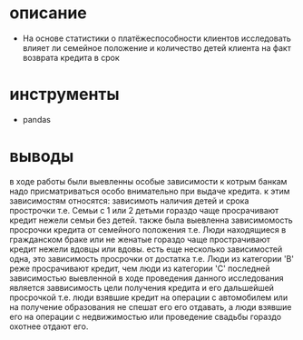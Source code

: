 # описание

- На основе статистики о платёжеспособности клиентов исследовать влияет ли семейное положение и количество детей клиента на факт возврата кредита в срок

# инструменты
- pandas

# выводы
в ходе работы были выевленны особые зависимости к котрым банкам надо присматриваться особо внимательно при выдаче кредита. к этим зависимостям относятся: зависимоть наличия детей и срока прострочки т.е. Семьи с 1 или 2 детьми гораздо чаще просрачивают кредит нежели семьи без детей. также была выевленна зависимомость просрочки кредита от семейного положения т.е. Люди находящиеся в гражданском браке или не женатые гораздо чаще прострачивают кредит нежели вдовцы или вдовы. есть еще несколько зависимостей одна, это зависимость просрочки от достатка т.е. Люди из категории 'B' реже просрачивают кредит, чем люди из категории 'C' последней зависимостью выевленной в ходе проведения данного исследования является заввисимость цели получения кредита и его дальшейшей просрочкой т.е. люди взявшие кредит на операции с автомобилем или на получение образования не спешат его его отдавать, а люди взявшие его на операции с недвижимостью или проведение свадьбы гораздо охотнее отдают его.
